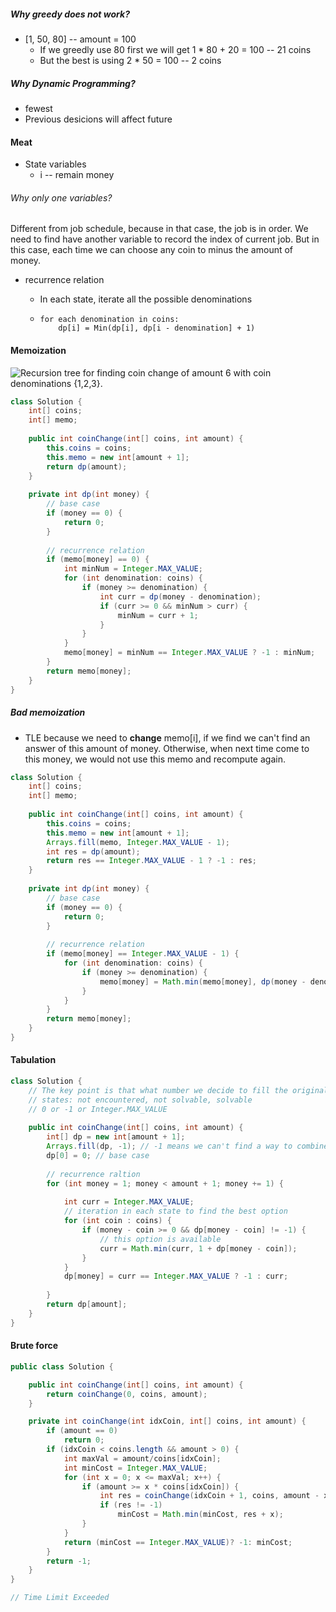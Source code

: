 ##### Why greedy does not work?

* [1, 50, 80] -- amount = 100
  * If we greedly use 80 first we will get 1 * 80 + 20 = 100 -- 21 coins
  * But the best is using 2 * 50 = 100 -- 2 coins

##### Why Dynamic Programming?

* fewest
* Previous desicions will affect future

#### Meat

* State variables
  * i -- remain money

###### Why only one variables?

Different from job schedule, because in that case, the job is in order. We need to find have another variable to record the index of current job. But in this case, each time we can choose any coin to minus the amount of money.



* recurrence relation

  * In each state, iterate all the possible denominations

  * ```
    for each denomination in coins:
    	dp[i] = Min(dp[i], dp[i - denomination] + 1)
    ```

    

#### Memoization

![Recursion tree for finding coin change of amount 6 with coin denominations {1,2,3}.](https://leetcode.com/media/original_images/322_coin_change_tree.png)

```java
class Solution {
    int[] coins;
    int[] memo;
    
    public int coinChange(int[] coins, int amount) {
        this.coins = coins;
        this.memo = new int[amount + 1];
        return dp(amount);
    }
    
    private int dp(int money) {
        // base case
        if (money == 0) {
            return 0;
        }
        
        // recurrence relation
        if (memo[money] == 0) {
            int minNum = Integer.MAX_VALUE;
            for (int denomination: coins) {
                if (money >= denomination) {
                    int curr = dp(money - denomination);
                    if (curr >= 0 && minNum > curr) {
                        minNum = curr + 1;
                    }
                }
            }
            memo[money] = minNum == Integer.MAX_VALUE ? -1 : minNum;
        }
        return memo[money];
    }
}
```

##### Bad memoization

* TLE because we need to **change** memo[i], if we find we can't find an answer of this amount of money. Otherwise, when next time come to this money, we would not use this memo and recompute again.

```java
class Solution {
    int[] coins;
    int[] memo;
    
    public int coinChange(int[] coins, int amount) {
        this.coins = coins;
        this.memo = new int[amount + 1];
        Arrays.fill(memo, Integer.MAX_VALUE - 1);
        int res = dp(amount);
        return res == Integer.MAX_VALUE - 1 ? -1 : res;
    }
    
    private int dp(int money) {
        // base case
        if (money == 0) {
            return 0;
        }
        
        // recurrence relation
        if (memo[money] == Integer.MAX_VALUE - 1) {
            for (int denomination: coins) {
                if (money >= denomination) {
                    memo[money] = Math.min(memo[money], dp(money - denomination) + 1);
                }
            }
        }
        return memo[money];
    }
}
```

#### Tabulation

```java
class Solution { 
    // The key point is that what number we decide to fill the original array.
    // states: not encountered, not solvable, solvable 
    // 0 or -1 or Integer.MAX_VALUE
    
    public int coinChange(int[] coins, int amount) {
        int[] dp = new int[amount + 1];
        Arrays.fill(dp, -1); // -1 means we can't find a way to combine to this amoount
        dp[0] = 0; // base case
        
        // recurrence raltion
        for (int money = 1; money < amount + 1; money += 1) {
            
            int curr = Integer.MAX_VALUE;
            // iteration in each state to find the best option
            for (int coin : coins) {
                if (money - coin >= 0 && dp[money - coin] != -1) {
                    // this option is available
                    curr = Math.min(curr, 1 + dp[money - coin]);
                }
            }
            dp[money] = curr == Integer.MAX_VALUE ? -1 : curr;
            
        }
        return dp[amount];
    }
}
```



#### Brute force

```java
public class Solution {

    public int coinChange(int[] coins, int amount) {
        return coinChange(0, coins, amount);
    }

    private int coinChange(int idxCoin, int[] coins, int amount) {
        if (amount == 0)
            return 0;
        if (idxCoin < coins.length && amount > 0) {
            int maxVal = amount/coins[idxCoin];
            int minCost = Integer.MAX_VALUE;
            for (int x = 0; x <= maxVal; x++) {
                if (amount >= x * coins[idxCoin]) {
                    int res = coinChange(idxCoin + 1, coins, amount - x * coins[idxCoin]);
                    if (res != -1)
                        minCost = Math.min(minCost, res + x);
                }
            }
            return (minCost == Integer.MAX_VALUE)? -1: minCost;
        }
        return -1;
    }
}

// Time Limit Exceeded
```

